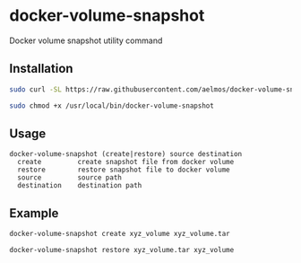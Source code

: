# docker-volume-snapshot
Docker volume snapshot utility command


## Installation
```sh
sudo curl -SL https://raw.githubusercontent.com/aelmos/docker-volume-snapshot/main/docker-volume-snapshot -o /usr/local/bin/docker-volume-snapshot
```
```sh
sudo chmod +x /usr/local/bin/docker-volume-snapshot
```

## Usage
```
docker-volume-snapshot (create|restore) source destination
  create         create snapshot file from docker volume
  restore        restore snapshot file to docker volume
  source         source path
  destination    destination path
```

## Example
```sh
docker-volume-snapshot create xyz_volume xyz_volume.tar
```
```sh
docker-volume-snapshot restore xyz_volume.tar xyz_volume
```
